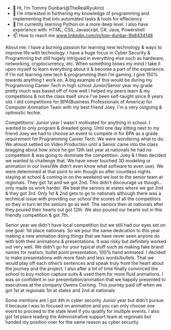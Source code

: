- 👋 Hi, I’m Tommy Dunbar(@TheRealRyukiro)
- 👀 I’m interested in furthering my knowledge of programming and implementing that into automated tasks & tools for effeciency
- 🌱 I’m currently learning Python on a more deep level. I also have experience with: HTML, CSS, Javascript, C#, Java, Powershell
- 📫 How to reach me www.linkedin.com/in/tom-dunbar-9b8434148





About me:
  I have a burning passion for learning new technology & ways to improve life with technology. I have a huge focus in Cyber Security & Programming but still hugely intrigued in everything else such as hardware, networking, cryptocurrency, etc.  When something blows my mind I take it upon myself to learn everything about it & become a part of the experience. If I’m not learning new tech & programming then I’m gaming. I give 150% towards anything I work on. A big example of this would be during my Programming Career Tech in high school Junior/Senior year my grade pretty much was based off of how well I helped my peers learn & my competitions & not the class itself since I’ve been self-taught since 8 years old. I did competitions for BPA(Business Professionals of America) for Computer Animation Team with my best friend Joey. I'm a very outgoing & optimistic techie.
  
  
Competitions:
  Junior year I wasn't motivated for anything in school. I wanted to only program & dreaded going. Until one day sitting next to my friend Joey we had to choose an event to compete in for BPA as a grade requirement for Programming Career Tech. We were wondering what to do. We almost settled on Video Production until a Senior came into the class bragging about how since he got 13th last year at nationals he had no competition & was going to dominate the competition. Joey & I then decided we wanted to challenge that. We have never touched 3D modeling or animation in our lives(We didn't even know what software to even use). We were determined at that point to win though so after countless nights staying at school & coming in on the weekend we lost to the senior team at regionals. They got 1st and we got 2nd. This didn't discourage us though... only made us work harder. We beat the seniors at states where we got 2nd & they got 3rd. Only 1st & 2nd gets to go to nationals although there was a technical issue with providing our school the scores of all the competitors so they in turn let the seniors go as well. The seniors then at nationals after they poured their hearts out got 12th. We also poured our hearts out in this friendly competition & got 7th. 
  
  Senior year we didn't have local competition but we still had our eyes set on one goal: 1st place nationals. So we pour the same dedication to this year making a new animation doing things that we have never seen anyone do with both their animations & presentations. It was risky but definitely worked out very well. We didn't go for your typical stuff such as making fake brand names for realism, bullet point presentation, 100% hand animated. I decided to make presentations with more flash and less words/bullets. That we would play off each other’s sentences and speak truly from the heart about the journey and the project. I also after a lot of time finally convinced the school to buy motion capture suits & used them for more fluid animations. I was so confident in our presentation/animation that we happily presented to executives at the company Owens Corning. This journey paid off when we got 1st at regionals 1st at states and 2nd at nationals
  
  Some mentions are I got 4th in cyber security Junior year but didn't pursue it because I was to focused on animation and you can only choose one event to proceed to the state level if you qualify for multiple events. I also got 1st place leading the Administrative support team at regionals but handed my position over for the same reason as cyber security


<!---
TheRealRyukiro/My-Portfolio is a ✨ special ✨ repository because its `README.md` (this file) appears on your GitHub profile.
You can click the Preview link to take a look at your changes.
--->
